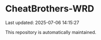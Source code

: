 # CheatBrothers-WRD

Last updated: 2025-07-06 14:15:27

This repository is automatically maintained.
